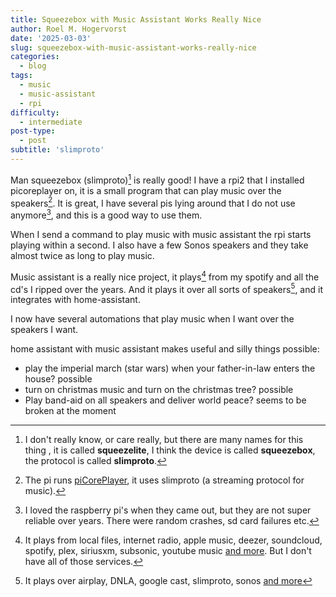 ```yaml
---
title: Squeezebox with Music Assistant Works Really Nice
author: Roel M. Hogervorst
date: '2025-03-03'
slug: squeezebox-with-music-assistant-works-really-nice
categories:
  - blog
tags:
  - music
  - music-assistant
  - rpi
difficulty:
  - intermediate
post-type:
  - post
subtitle: 'slimproto'
---
```


Man squeezebox (slimproto)[^4] is really good! 
I have a rpi2 that I installed picoreplayer on, it is a small program that can play music over the speakers[^5]. 
It is great, I have several pis lying around that I do not use anymore[^1], and this is a good way to use them.

When I send a command to play music with music assistant the rpi starts playing within a second. 
I also have a few Sonos speakers and they take almost twice as long to play music. 

Music assistant is a really nice project, it plays[^2] from my spotify and all 
the cd's I ripped over the years. And it plays it over all sorts of speakers[^3], 
and it integrates with home-assistant.

I now have several automations that play music when I want over the speakers I want.

home assistant with music assistant makes useful and silly things possible:

- play the imperial march (star wars) when your father-in-law enters the house? possible
- turn on christmas music and turn on the christmas tree? possible
- Play band-aid on all speakers and deliver world peace? seems to be broken at the moment


[^1]: I loved the raspberry pi's when they came out, but they are not super reliable over years. There were random crashes, sd card failures etc. 
[^2]: It plays from local files, internet radio, apple music, deezer, soundcloud, spotify, plex, siriusxm, subsonic, youtube music [and more](https://www.music-assistant.io/music-providers/). But I don't have all of those services. 
[^3]: It plays over airplay, DNLA, google cast, slimproto, sonos [and more](https://www.music-assistant.io/player-support/)
[^4]: I don't really know, or care really, but there are many names for this thing , it is called **squeezelite**, I think the device is called **squeezebox**, the protocol is called **slimproto**. 
[^5]: The pi runs [piCorePlayer](https://www.picoreplayer.org/), it uses slimproto (a streaming protocol for music).
